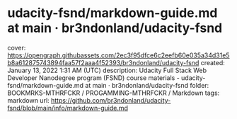 # udacity-fsnd/markdown-guide.md at main · br3ndonland/udacity-fsnd

cover: https://opengraph.githubassets.com/2ec3f95dfce6c2eefb60e035a34d31e5b8a612875743894faa57f2aaa4f52393/br3ndonland/udacity-fsnd
created: January 13, 2022 1:31 AM (UTC)
description: Udacity Full Stack Web Developer Nanodegree program (FSND) course materials - udacity-fsnd/markdown-guide.md at main · br3ndonland/udacity-fsnd
folder: BOOKMRKS-MTHRFCKR / PROGAMMING-MTHRFCKR / Markdown
tags: markdown
url: https://github.com/br3ndonland/udacity-fsnd/blob/main/info/markdown-guide.md